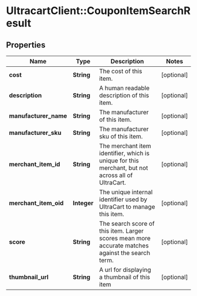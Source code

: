 # UltracartClient::CouponItemSearchResult

## Properties
Name | Type | Description | Notes
------------ | ------------- | ------------- | -------------
**cost** | **String** | The cost of this item. | [optional] 
**description** | **String** | A human readable description of this item. | [optional] 
**manufacturer_name** | **String** | The manufacturer of this item. | [optional] 
**manufacturer_sku** | **String** | The manufacturer sku of this item. | [optional] 
**merchant_item_id** | **String** | The merchant item identifier, which is unique for this merchant, but not across all of UltraCart. | [optional] 
**merchant_item_oid** | **Integer** | The unique internal identifier used by UltraCart to manage this item. | [optional] 
**score** | **String** | The search score of this item.  Larger scores mean more accurate matches against the search term. | [optional] 
**thumbnail_url** | **String** | A url for displaying a thumbnail of this item | [optional] 


